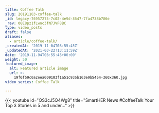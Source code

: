 ```yaml
---
title: Coffee Talk
slug: 20191103-coffee-talk
_id: legacy-76957275-7c02-4e9d-8647-7fa4738b786e
_rev: O8E8pz1fLwnc3fN7JVF8BC
type: video_posts
draft: false
aliases:
  - article/coffee-talk/
_createdAt: '2019-11-04T03:55:45Z'
_updatedAt: '2021-03-22T13:11:59Z'
date: '2019-11-04T03:55:45+00:00'
weight: 50
featured_image:
  alt: Featured article image
  url: >-
    19f6f59c0a2eea609103f1a51c936b163e9b5454-360x360.jpg
video_series: Coffee Talk

---
```

{{< youtube id="QS3cJ5Q4Wg8" title="SmartHER News #CoffeeTalk Your Top 3 Stories in 5 and under..." >}}